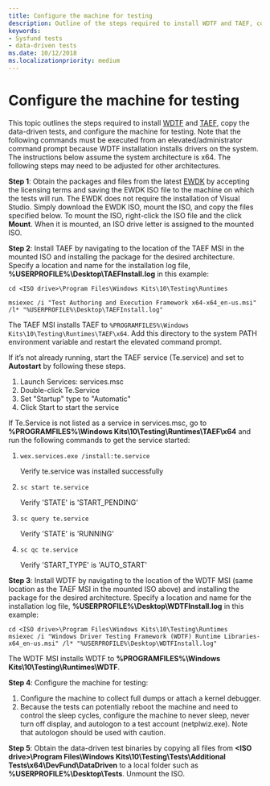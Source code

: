 ```yaml
---
title: Configure the machine for testing
description: Outline of the steps required to install WDTF and TAEF, copy the System Fundamentals data-driven tests, and configure the machine for testing
keywords:
- Sysfund tests
- data-driven tests
ms.date: 10/12/2018
ms.localizationpriority: medium
---
```


# Configure the machine for testing
This topic outlines the steps required to install [WDTF](https://docs.microsoft.com/windows-hardware/drivers/wdtf/) and [TAEF](https://docs.microsoft.com/windows-hardware/drivers/taef/), copy the data-driven tests, and configure the machine for testing. Note that the following commands must be executed from an elevated/administrator command prompt because WDTF installation installs drivers on the system.
The instructions below assume the system architecture is x64.  The following steps may need to be adjusted for other architectures.

**Step 1**: Obtain the packages and files from the latest [EWDK](https://docs.microsoft.com/windows-hardware/drivers/develop/installing-the-enterprise-wdk) by accepting the licensing terms and saving the EWDK ISO file to the machine on which the tests will run. The EWDK does not require the installation of Visual Studio. Simply download the EWDK ISO, mount the ISO, and copy the files specified below. To mount the ISO, right-click the ISO file and the click **Mount**. When it is mounted, an ISO drive letter is assigned to the mounted ISO.

**Step 2**: Install TAEF by navigating to the location of the TAEF MSI in the mounted ISO and installing the package for the desired architecture. Specify a location and name for the installation log file, **%USERPROFILE%\Desktop\TAEFInstall.log** in this example:

```console
cd <ISO drive>\Program Files\Windows Kits\10\Testing\Runtimes

msiexec /i "Test Authoring and Execution Framework x64-x64_en-us.msi" /l* "%USERPROFILE%\Desktop\TAEFInstall.log"
```

The TAEF MSI installs TAEF to `%PROGRAMFILES%\Windows Kits\10\Testing\Runtimes\TAEF\x64`.  Add this directory to the system PATH environment variable and restart the elevated command prompt.

If it’s not already running, start the TAEF service (Te.service) and set to **Autostart** by following these steps.

1.	Launch Services: services.msc
2.	Double-click Te.Service
3.	Set "Startup" type to "Automatic"
4.	Click Start to start the service

If Te.Service is not listed as a service in services.msc, go to **%PROGRAMFILES%\Windows Kits\10\Testing\Runtimes\TAEF\x64** and run the following commands to get the service started:

1. `wex.services.exe /install:te.service` 

   Verify te.service was installed successfully

2. `sc start te.service` 

   Verify 'STATE' is 'START_PENDING'

3. `sc query te.service` 

   Verify 'STATE' is 'RUNNING'

4. `sc qc te.service` 

   Verify 'START_TYPE' is 'AUTO_START'

**Step 3**: Install WDTF by navigating to the location of the WDTF MSI (same location as the TAEF MSI in the mounted ISO above) and installing the package for the desired architecture. Specify a location and name for the installation log file, **%USERPROFILE%\Desktop\WDTFInstall.log** in this example:

```console
cd <ISO drive>\Program Files\Windows Kits\10\Testing\Runtimes
msiexec /i "Windows Driver Testing Framework (WDTF) Runtime Libraries-x64_en-us.msi" /l* "%USERPROFILE%\Desktop\WDTFInstall.log"
```
The WDTF MSI installs WDTF to **%PROGRAMFILES%\Windows Kits\10\Testing\Runtimes\WDTF**.

**Step 4**: Configure the machine for testing:

1.	Configure the machine to collect full dumps or attach a kernel debugger.
2.	Because the tests can potentially reboot the machine and need to control the sleep cycles, configure the machine to never sleep, never turn off display, and autologon to a test account (netplwiz.exe).  Note that autologon should be used with caution.

**Step 5**: Obtain the data-driven test binaries by copying all files from **\<ISO drive>\Program Files\Windows Kits\10\Testing\Tests\Additional Tests\x64\DevFund\DataDriven** to a local folder such as **%USERPROFILE%\Desktop\Tests**. Unmount the ISO.

